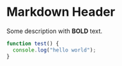 # Markdown Header

Some description with **BOLD** text.

```js
function test() {
  console.log("hello world");
}
```